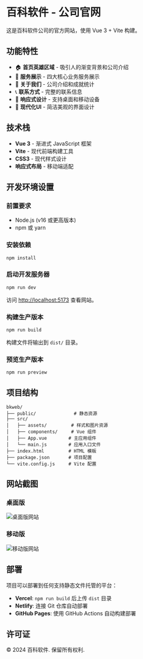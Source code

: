 # 百科软件 - 公司官网

这是百科软件公司的官方网站，使用 Vue 3 + Vite 构建。

## 功能特性

- 🏠 **首页英雄区域** - 吸引人的渐变背景和公司介绍
- 💼 **服务展示** - 四大核心业务服务展示
- 👥 **关于我们** - 公司介绍和成就统计
- 📞 **联系方式** - 完整的联系信息
- 📱 **响应式设计** - 支持桌面和移动设备
- 🎨 **现代化UI** - 简洁美观的界面设计

## 技术栈

- **Vue 3** - 渐进式 JavaScript 框架
- **Vite** - 现代前端构建工具
- **CSS3** - 现代样式设计
- **响应式布局** - 移动端适配

## 开发环境设置

### 前置要求

- Node.js (v16 或更高版本)
- npm 或 yarn

### 安装依赖

```bash
npm install
```

### 启动开发服务器

```bash
npm run dev
```

访问 [http://localhost:5173](http://localhost:5173) 查看网站。

### 构建生产版本

```bash
npm run build
```

构建文件将输出到 `dist/` 目录。

### 预览生产版本

```bash
npm run preview
```

## 项目结构

```
bkweb/
├── public/              # 静态资源
├── src/
│   ├── assets/         # 样式和图片资源
│   ├── components/     # Vue 组件
│   ├── App.vue        # 主应用组件
│   └── main.js        # 应用入口文件
├── index.html         # HTML 模板
├── package.json       # 项目配置
└── vite.config.js     # Vite 配置
```

## 网站截图

### 桌面版
![桌面版网站](https://github.com/user-attachments/assets/bd2ea571-3ace-4863-8371-c3c37c906a43)

### 移动版
![移动版网站](https://github.com/user-attachments/assets/c484f129-8afe-403e-b1a2-34555debcad6)

## 部署

项目可以部署到任何支持静态文件托管的平台：

- **Vercel**: `npm run build` 后上传 `dist` 目录
- **Netlify**: 连接 Git 仓库自动部署
- **GitHub Pages**: 使用 GitHub Actions 自动构建部署

## 许可证

© 2024 百科软件. 保留所有权利.
